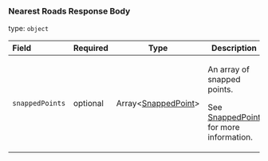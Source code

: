 <!--- This is a generated file, do not edit! -->
<!--- [START maps_http_schema_nearestroadsresponse] -->
<h3 class="schema-object" id="NearestRoadsResponse">Nearest Roads Response Body</h3>

type: `object`

| Field           | Required | Type                                                      | Description                                                                                                                                         |
| :-------------- | -------- | --------------------------------------------------------- | --------------------------------------------------------------------------------------------------------------------------------------------------- |
| `snappedPoints` | optional | Array&lt;[SnappedPoint](#SnappedPoint "SnappedPoint")&gt; | <div class="ref-property-description"><p>An array of snapped points.</p><p>See <a href="#SnappedPoint">SnappedPoint</a> for more information.</div> |

<!--- [END maps_http_schema_nearestroadsresponse] -->
